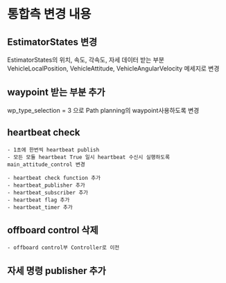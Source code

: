 # 통합측 변경 내용 

## EstimatorStates 변경
EstimatorStates의 위치, 속도, 각속도, 자세 데이터 받는 부분 
VehicleLocalPosition, VehicleAttitude, VehicleAngularVelocity 메세지로 변경

## waypoint 받는 부분 추가 
wp_type_selection = 3 으로 Path planning의 waypoint사용하도록 변경

## heartbeat check 
	- 1초에 한번씩 heartbeat publish
	- 모든 모듈 heartbeat True 일시 heartbeat 수신시 실행하도록 main_attitude_control 변경
	
	- heartbeat check function 추가
	- heartbeat_publisher 추가 
	- heartbeat_subscriber 추가 
	- heartbeat flag 추가
	- heartbeat_timer 추가

## offboard control 삭제
	- offboard control부 Controller로 이전 

## 자세 명령 publisher 추가
